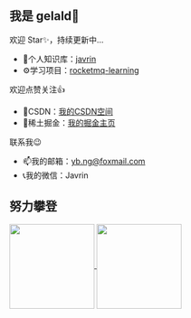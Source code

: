 ## 我是 gelald👋

欢迎 Star✨，持续更新中...

- 📕个人知识库：[javrin](https://github.com/gelald/javrin)
- ⚙学习项目：[rocketmq-learning](https://github.com/gelald/rocketmq-learning)

欢迎点赞关注👍

- 💬CSDN：[我的CSDN空间](https://blog.csdn.net/gelald)
- 💬稀土掘金：[我的掘金主页](https://juejin.cn/user/923245499657822)

联系我😉

- 📫我的邮箱：yb.ng@foxmail.com
- 📞我的微信：Javrin

<!--
**gelald/gelald** is a ✨ _special_ ✨ repository because its `README.md` (this file) appears on your GitHub profile.

Here are some ideas to get you started:

- 🔭 I’m currently working on ...
- 🌱 I’m currently learning ...
- 👯 I’m looking to collaborate on ...
- 🤔 I’m looking for help with ...
- 💬 Ask me about ...
- 📫 How to reach me: ...
- 😄 Pronouns: ...
- ⚡ Fun fact: ...
-->


## 努力攀登

<a href="https://github.com/anuraghazra/github-readme-stats">
    <img align="center" height="150px" src="https://github-readme-stats.vercel.app/api?username=gelald&hide=contribs,prs&show_icons=true&title_color=6bbc8e&icon_color=6bbc8e&locale=en" />
    <img align="center" height="150px" src="https://github-readme-stats.vercel.app/api/top-langs/?username=gelald&layout=compact&hide=freemarker&title_color=6bbc8e&icon_color=6bbc8e&locale=en"/>
</a>
